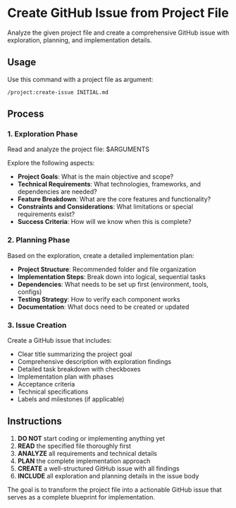 # Create GitHub Issue from Project File

Analyze the given project file and create a comprehensive GitHub issue with exploration, planning, and implementation details.

## Usage
Use this command with a project file as argument:
```
/project:create-issue INITIAL.md
```

## Process

### 1. Exploration Phase
Read and analyze the project file: $ARGUMENTS

Explore the following aspects:
- **Project Goals**: What is the main objective and scope?
- **Technical Requirements**: What technologies, frameworks, and dependencies are needed?
- **Feature Breakdown**: What are the core features and functionality?
- **Constraints and Considerations**: What limitations or special requirements exist?
- **Success Criteria**: How will we know when this is complete?

### 2. Planning Phase
Based on the exploration, create a detailed implementation plan:
- **Project Structure**: Recommended folder and file organization
- **Implementation Steps**: Break down into logical, sequential tasks
- **Dependencies**: What needs to be set up first (environment, tools, configs)
- **Testing Strategy**: How to verify each component works
- **Documentation**: What docs need to be created or updated

### 3. Issue Creation
Create a GitHub issue that includes:
- Clear title summarizing the project goal
- Comprehensive description with exploration findings
- Detailed task breakdown with checkboxes
- Implementation plan with phases
- Acceptance criteria
- Technical specifications
- Labels and milestones (if applicable)

## Instructions
1. **DO NOT** start coding or implementing anything yet
2. **READ** the specified file thoroughly first
3. **ANALYZE** all requirements and technical details
4. **PLAN** the complete implementation approach
5. **CREATE** a well-structured GitHub issue with all findings
6. **INCLUDE** all exploration and planning details in the issue body

The goal is to transform the project file into a actionable GitHub issue that serves as a complete blueprint for implementation.
